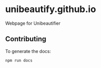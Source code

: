 # unibeautify.github.io

Webpage for Unibeautifier

## Contributing

To generate the docs:

```
npm run docs
```
